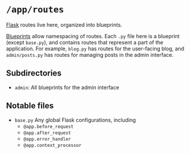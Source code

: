 # `/app/routes`

[Flask][flask] routes live here, organized into blueprints.  

[Blueprints][blueprints] allow namespacing of routes.  Each `.py` file here is a blueprint (except `base.py`), and contains routes that represent a part of the application.  For example, `blog.py` has routes for the user-facing blog, and `admin/posts.py` has routes for managing posts in the admin interface.

## Subdirectories

- `admin`: All blueprints for the admin interface

## Notable files

- `base.py` Any global Flask configurations, including
    + `@app.before_request`
    + `@app.after_request`
    + `@app.error_handler`
    + `@app.context_processor`

[blueprints]: http://flask.pocoo.org/docs/blueprints/
[flask]: http://flask.pocoo.org/
